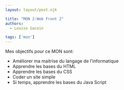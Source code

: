 ```yaml
---
layout: layout/post.njk

title: "MON 2:Web Front 2"
authors:
  - Louise Gacoin

tags: ['mon']
---
```


Mes objectifs pour ce MON sont:
- Améliorer ma maitrise du langage de l'informatique
- Apprendre les bases du HTML
- Apprendre les bases du CSS
- Coder un site simple
- Si temps, apprendre les bases du Java Script
